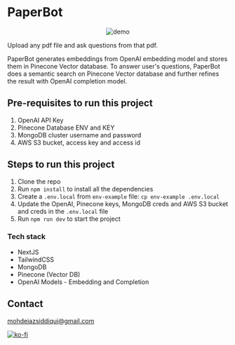 # PaperBot



<p align="center">
  <img src="public/demo.png" alt="demo" />
</p>

Upload any pdf file and ask questions from that pdf. 

PaperBot generates embeddings from OpenAI embedding model and stores them in Pinecone Vector database. 
To answer user's questions, PaperBot does a semantic search on Pinecone Vector database and further refines the result with OpenAI completion model. 

## Pre-requisites to run this project

1. OpenAI API Key
2. Pinecone Database ENV and KEY
3. MongoDB cluster username and password
4. AWS S3 bucket, access key and access id

## Steps to run this project

1. Clone the repo
2. Run `npm install` to install all the dependencies
3. Create a `.env.local` from `env-example` file: `cp env-example .env.local`
4. Update the OpenAI, Pinecone keys, MongoDB creds and AWS S3 bucket and creds in the `.env.local` file
5. Run `npm run dev` to start the project


### Tech stack

- NextJS
- TailwindCSS
- MongoDB
- Pinecone (Vector DB)
- OpenAI Models - Embedding and Completion

## Contact

mohdejazsiddiqui@gmail.com

[![ko-fi](https://ko-fi.com/img/githubbutton_sm.svg)](https://ko-fi.com/Y8Y618ZETK)
